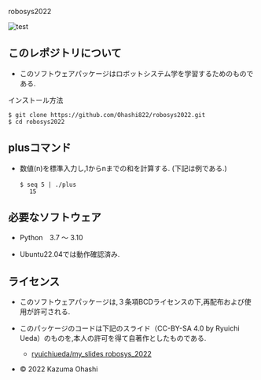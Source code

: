 robosys2022

![test](https://github.com/Ohashi822/robosys2022/actions/workflows/test.yml/badge.svg)

## このレポジトリについて
* このソフトウェアパッケージはロボットシステム学を学習するためのものである.

インストール方法 
```
$ git clone https://github.com/Ohashi822/robosys2022.git
$ cd robosys2022
```

## plusコマンド
* 数値(n)を標準入力し,1からnまでの和を計算する. (下記は例である.)
```　
　　$ seq 5 | ./plus
      15
```

## 必要なソフトウェア
* Python　3.7 ～ 3.10

* Ubuntu22.04では動作確認済み.

## ライセンス
* このソフトウェアパッケージは,３条項BCDライセンスの下,再配布および使用が許可される.

* このパッケージのコードは下記のスライド（CC-BY-SA 4.0 by Ryuichi Ueda）のものを,本人の許可を得て自著作としたものである.
  * [ryuichiueda/my_slides robosys_2022](https://github.com/ryuichiueda/my_slides/tree/master/robosys_2022)
 
* © 2022 Kazuma Ohashi

